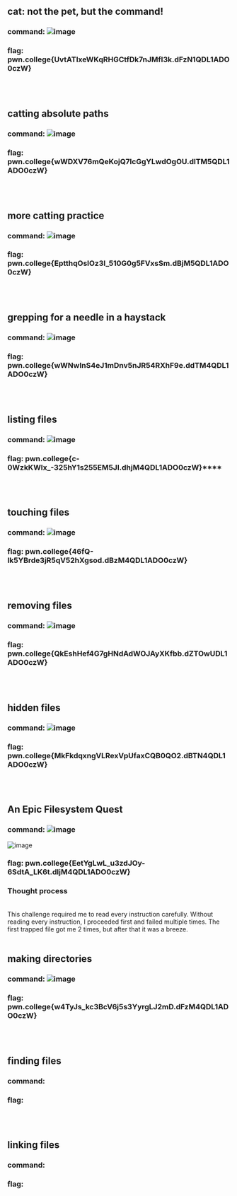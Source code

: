 ##  cat: not the pet, but the command!
### command: ![image](https://github.com/user-attachments/assets/0083ac2e-7b8f-4550-a9e2-8d79cb9e90dd)

### flag: pwn.college{UvtATIxeWKqRHGCtfDk7nJMfI3k.dFzN1QDL1ADO0czW}
<br><br>

## catting absolute paths
### command: ![image](https://github.com/user-attachments/assets/789f47c9-ab4c-49f9-a88c-02afe7039b64)

### flag: pwn.college{wWDXV76mQeKojQ7lcGgYLwdOgOU.dlTM5QDL1ADO0czW}
<br><br>

## more catting practice  
### command: ![image](https://github.com/user-attachments/assets/afa80b5e-4e2b-4e8a-ab0b-1050cda9e1c2)

### flag: pwn.college{EptthqOslOz3I_510G0g5FVxsSm.dBjM5QDL1ADO0czW}
<br><br>

## grepping for a needle in a haystack  
### command: ![image](https://github.com/user-attachments/assets/15849195-e67a-4b03-832d-2915d4629894)

### flag: pwn.college{wWNwInS4eJ1mDnv5nJR54RXhF9e.ddTM4QDL1ADO0czW}
<br><br>

## listing files
### command: ![image](https://github.com/user-attachments/assets/37fd3924-69af-491a-9e9a-1cd6a51eab1c)

### flag: pwn.college{c-0WzkKWIx_-325hY1s255EM5JI.dhjM4QDL1ADO0czW}****
<br><br>

##  touching files
### command: ![image](https://github.com/user-attachments/assets/ad776a77-3d34-4ff6-a28f-ca0b127d7989)

### flag: pwn.college{46fQ-Ik5YBrde3jR5qV52hXgsod.dBzM4QDL1ADO0czW}
<br><br>

## removing files
### command: ![image](https://github.com/user-attachments/assets/f508d873-f61a-42ce-8896-664b1b1ee0b5)

### flag: pwn.college{QkEshHef4G7gHNdAdWOJAyXKfbb.dZTOwUDL1ADO0czW}
<br><br>

## hidden files
### command: ![image](https://github.com/user-attachments/assets/f27712e4-dd65-4247-8bbc-d858175fa608)

### flag: pwn.college{MkFkdqxngVLRexVpUfaxCQB0QO2.dBTN4QDL1ADO0czW}
<br><br>

## An Epic Filesystem Quest 
### command:  ![image](https://github.com/user-attachments/assets/1bdef526-116e-411a-8d01-fe46433efdf4)
![image](https://github.com/user-attachments/assets/1e0e555c-6345-44bf-9907-4c4aa5b7cf22)



### flag: pwn.college{EetYgLwL_u3zdJOy-6SdtA_LK6t.dljM4QDL1ADO0czW}
### Thought process
<br> 
This challenge required me to read every instruction carefully. Without reading every instruction, I proceeded first and failed multiple times. The first trapped file got me 2 times, but after that it was a breeze. 
<br><br>

## making directories
### command: ![image](https://github.com/user-attachments/assets/33eb851d-c0e1-495b-8bef-10bf1fe0c187)

### flag: pwn.college{w4TyJs_kc3BcV6j5s3YyrgLJ2mD.dFzM4QDL1ADO0czW}
<br><br>

## finding files
### command:
### flag:
<br><br>

## linking files 
### command:
### flag:
<br><br>


